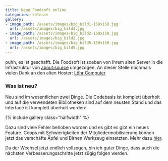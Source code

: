 ```yaml
---
title: Neue Foodsoft online
categories: release
gallery:
- image_path: /assets/images/big_bild1-150x150.jpg
  url: /assets/images/big_bild1.jpg
- image_path: /assets/images/big_bild2-150x150.jpg
  url: /assets/images/big_bild2.jpg
- image_path: /assets/images/big_bild5-150x150.jpg
  url: /assets/images/big_bild5.jpg
---
```

puhh, es ist geschafft. Die Foodsoft ist soeben von Ihrem alten Server in die
Infrastruktur von [about:source](http://www.aboutsource.net/) umgezogen. An dieser
Stelle nochmals vielen Dank an den alten Hoster: [Löhr Computer](http://www.loehr-computer.de/)

### Was ist neu?

Neu sind im wesentlichen zwei Dinge. Die Codebasis ist komplett überholt und auf
die verwendeten Bibliotheken sind auf dem neusten Stand und das Interface ist
komplett überholt worden:

{% include gallery class="halfwidth" %}

Dazu sind viele Fehler behoben worden und es gibt es gibt ein neues Feature.
Coops mit Schwierigkeiten der Mitgliedermobilisierung können jetzt das
verschäfte Äpfel und Birnen Werkzeug einsetzten. Mehr dazu
[hier](https://github.com/bennibu/foodsoft/wiki/%C3%84pfel-u.-Birnen).

Da der Wechsel jetzt endlich vollzogen, bin ich guter Dinge, dass auch die
nächsten Verbesserungsschritte jetzt zügig folgen werden.
